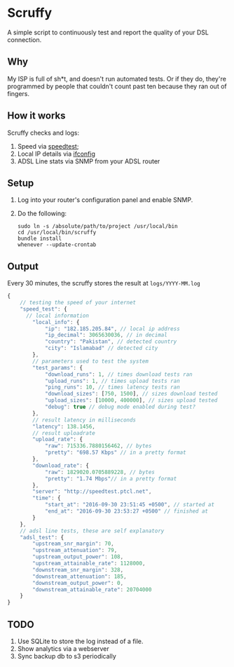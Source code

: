 # Scruffy

A simple script to continuously test and report the quality of your DSL connection.

## Why

My ISP is full of sh*t, and doesn't run automated tests. Or if they do, they're programmed by people that couldn't count past ten because they ran out of fingers.

## How it works

Scruffy checks and logs:

1. Speed via [speedtest](https://speedtest.net);
2. Local IP details via [ifconfig](https://ifconfig.co)
3. ADSL Line stats via SNMP from your ADSL router

## Setup

1. Log into your router's configuration panel and enable SNMP.
2. Do the following:

    ```
    sudo ln -s /absolute/path/to/project /usr/local/bin
    cd /usr/local/bin/scruffy
    bundle install
    whenever --update-crontab
    ```

## Output

Every 30 minutes, the scruffy stores the result at `logs/YYYY-MM.log`

```js
{
    // testing the speed of your internet
    "speed_test": {
      // local information
        "local_info": {
            "ip": "182.185.205.84", // local ip address
            "ip_decimal": 3065630036, // in decimal
            "country": "Pakistan", // detected country
            "city": "Islamabad" // detected city
        },
        // parameters used to test the system
        "test_params": {
            "download_runs": 1, // times download tests ran
            "upload_runs": 1, // times upload tests ran
            "ping_runs": 10, // times latency tests ran
            "download_sizes": [750, 1500], // sizes download tested
            "upload_sizes": [10000, 400000], // sizes upload tested
            "debug": true // debug mode enabled during test?
        },
        // result latency in milliseconds
        "latency": 138.1456,
        // result uploadrate
        "upload_rate": {
            "raw": 715336.7880156462, // bytes
            "pretty": "698.57 Kbps" // in a pretty format
        },
        "download_rate": {
            "raw": 1829020.0705889228, // bytes
            "pretty": "1.74 Mbps"// in a pretty format
        },
        "server": "http://speedtest.ptcl.net",
        "time": {
            "start_at": "2016-09-30 23:51:45 +0500", // started at
            "end_at": "2016-09-30 23:53:27 +0500" // finished at
        }
    },
    // adsl line tests, these are self explanatory
    "adsl_test": {
        "upstream_snr_margin": 70,
        "upstream_attenuation": 79,
        "upstream_output_power": 108,
        "upstream_attainable_rate": 1128000,
        "downstream_snr_margin": 328,
        "downstream_attenuation": 185,
        "downstream_output_power": 0,
        "downstream_attainable_rate": 20704000
    }
}
```

## TODO

1. Use SQLite to store the log instead of a file.
2. Show analytics via a webserver
3. Sync backup db to s3 periodically
